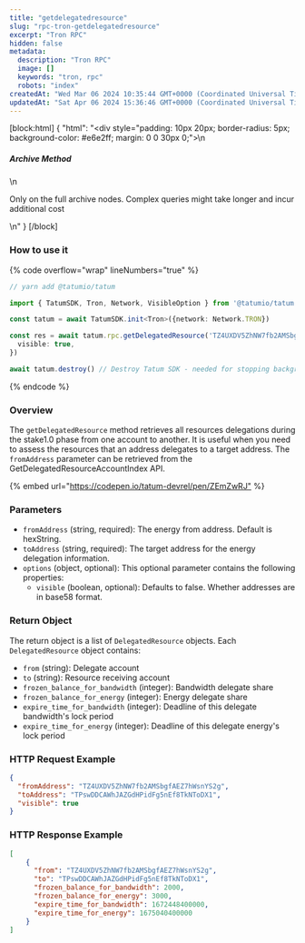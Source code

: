 ```yaml
---
title: "getdelegatedresource"
slug: "rpc-tron-getdelegatedresource"
excerpt: "Tron RPC"
hidden: false
metadata: 
  description: "Tron RPC"
  image: []
  keywords: "tron, rpc"
  robots: "index"
createdAt: "Wed Mar 06 2024 10:35:44 GMT+0000 (Coordinated Universal Time)"
updatedAt: "Sat Apr 06 2024 15:36:46 GMT+0000 (Coordinated Universal Time)"
---
```

[block:html]
{
  "html": "<div style=\"padding: 10px 20px; border-radius: 5px; background-color: #e6e2ff; margin: 0 0 30px 0;\">\n  <h5>Archive Method</h5>\n  <p>Only on the full archive nodes. Complex queries might take longer and incur additional cost</p>\n</div>"
}
[/block]


### How to use it

{% code overflow="wrap" lineNumbers="true" %}

```typescript
// yarn add @tatumio/tatum

import { TatumSDK, Tron, Network, VisibleOption } from '@tatumio/tatum'

const tatum = await TatumSDK.init<Tron>({network: Network.TRON})

const res = await tatum.rpc.getDelegatedResource('TZ4UXDV5ZhNW7fb2AMSbgfAEZ7hWsnYS2g', 'TPswDDCAWhJAZGdHPidFg5nEf8TkNToDX1', {
  visible: true,
})

await tatum.destroy() // Destroy Tatum SDK - needed for stopping background jobs
```

{% endcode %}

### Overview

The `getDelegatedResource` method retrieves all resources delegations during the stake1.0 phase from one account to another. It is useful when you need to assess the resources that an address delegates to a target address. The `fromAddress` parameter can be retrieved from the GetDelegatedResourceAccountIndex API.

{% embed url="<https://codepen.io/tatum-devrel/pen/ZEmZwRJ"> %}

### Parameters

- `fromAddress` (string, required): The energy from address. Default is hexString.
- `toAddress` (string, required): The target address for the energy delegation information.
- `options` (object, optional): This optional parameter contains the following properties:
  - `visible` (boolean, optional): Defaults to false. Whether addresses are in base58 format.

### Return Object

The return object is a list of `DelegatedResource` objects. Each `DelegatedResource` object contains:

- `from` (string): Delegate account
- `to` (string): Resource receiving account
- `frozen_balance_for_bandwidth` (integer): Bandwidth delegate share
- `frozen_balance_for_energy` (integer): Energy delegate share
- `expire_time_for_bandwidth` (integer): Deadline of this delegate bandwidth's lock period
- `expire_time_for_energy` (integer): Deadline of this delegate energy's lock period

### HTTP Request Example

```json
{
  "fromAddress": "TZ4UXDV5ZhNW7fb2AMSbgfAEZ7hWsnYS2g",
  "toAddress": "TPswDDCAWhJAZGdHPidFg5nEf8TkNToDX1",
  "visible": true
}
```

### HTTP Response Example

```json
[
    {
      "from": "TZ4UXDV5ZhNW7fb2AMSbgfAEZ7hWsnYS2g",
      "to": "TPswDDCAWhJAZGdHPidFg5nEf8TkNToDX1",
      "frozen_balance_for_bandwidth": 2000,
      "frozen_balance_for_energy": 3000,
      "expire_time_for_bandwidth": 1672448400000,
      "expire_time_for_energy": 1675040400000
    }
]
```
